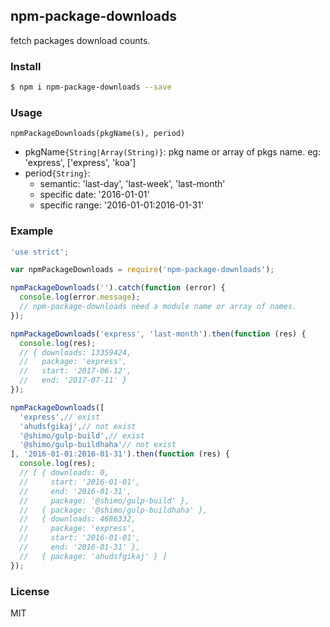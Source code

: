 ## npm-package-downloads

fetch packages download counts.

### Install

```bash
$ npm i npm-package-downloads --save
```

### Usage

```
npmPackageDownloads(pkgName(s), period)
```

- pkgName`{String|Array(String)}`: pkg name or array of pkgs name. eg: 'express', ['express', 'koa']
- period`{String}`:
  - semantic: 'last-day', 'last-week', 'last-month'
  - specific date: '2016-01-01'
  - specific range: '2016-01-01:2016-01-31'

### Example

```javascript
'use strict';

var npmPackageDownloads = require('npm-package-downloads');

npmPackageDownloads('').catch(function (error) {
  console.log(error.message);
  // npm-package-downloads need a module name or array of names.
});

npmPackageDownloads('express', 'last-month').then(function (res) {
  console.log(res);
  // { downloads: 13359424,
  //   package: 'express',
  //   start: '2017-06-12',
  //   end: '2017-07-11' }
});

npmPackageDownloads([
  'express',// exist
  'ahudsfgikaj',// not exist
  '@shimo/gulp-build',// exist
  '@shimo/gulp-buildhaha'// not exist
], '2016-01-01:2016-01-31').then(function (res) {
  console.log(res);
  // [ { downloads: 0,
  //     start: '2016-01-01',
  //     end: '2016-01-31',
  //     package: '@shimo/gulp-build' },
  //   { package: '@shimo/gulp-buildhaha' },
  //   { downloads: 4686332,
  //     package: 'express',
  //     start: '2016-01-01',
  //     end: '2016-01-31' },
  //   { package: 'ahudsfgikaj' } ]
});
```

### License

MIT
